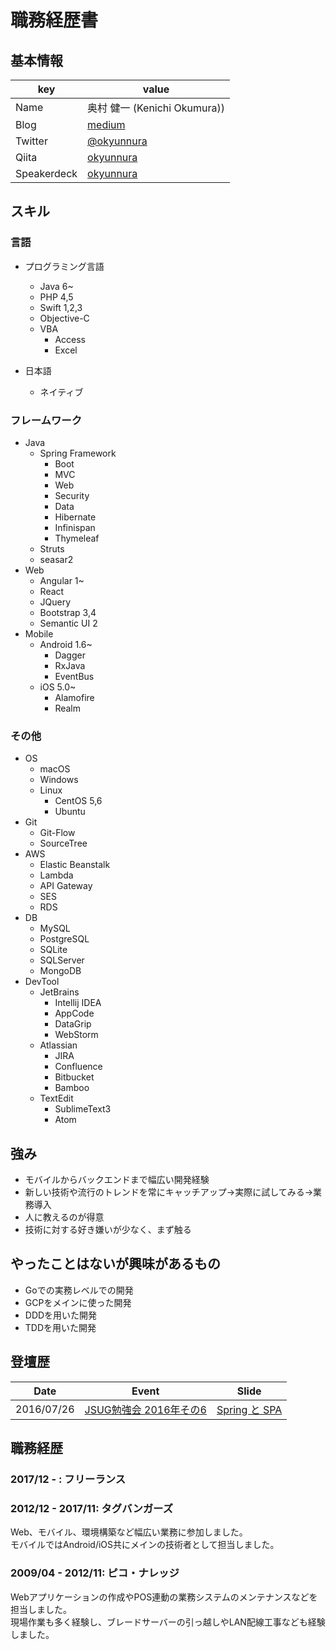 # 職務経歴書

## 基本情報

|key|value|
|---|-----|
|Name|奥村 健一 (Kenichi Okumura))|
|Blog|[medium](https://medium.com/@okyunnura)|
|Twitter|[@okyunnura](https://twitter.com/okyunnura)|
|Qiita|[okyunnura](http://qiita.com/okyunnura)|
|Speakerdeck|[okyunnura](https://speakerdeck.com/okyunnura)|

## スキル

### 言語

- プログラミング言語
  - Java 6~
  - PHP 4,5
  - Swift 1,2,3
  - Objective-C
  - VBA
    - Access
    - Excel

- 日本語
  - ネイティブ

### フレームワーク

- Java
  - Spring Framework
    - Boot
    - MVC
    - Web
    - Security
    - Data
    - Hibernate
    - Infinispan
    - Thymeleaf
  - Struts
  - seasar2
- Web
  - Angular 1~
  - React
  - JQuery
  - Bootstrap 3,4
  - Semantic UI 2
- Mobile
  - Android 1.6~
    - Dagger
    - RxJava
    - EventBus
  - iOS 5.0~
    - Alamofire
    - Realm

### その他

- OS
  - macOS
  - Windows
  - Linux
    - CentOS 5,6
    - Ubuntu
- Git
  - Git-Flow
  - SourceTree
- AWS
  - Elastic Beanstalk
  - Lambda
  - API Gateway
  - SES
  - RDS
- DB
  - MySQL
  - PostgreSQL
  - SQLite
  - SQLServer
  - MongoDB
- DevTool
  - JetBrains
    - Intellij IDEA
    - AppCode
    - DataGrip
    - WebStorm
  - Atlassian
    - JIRA
    - Confluence
    - Bitbucket
    - Bamboo
  - TextEdit
    - SublimeText3
    - Atom

## 強み
- モバイルからバックエンドまで幅広い開発経験
- 新しい技術や流行のトレンドを常にキャッチアップ->実際に試してみる->業務導入
- 人に教えるのが得意
- 技術に対する好き嫌いが少なく、まず触る

## やったことはないが興味があるもの

- Goでの実務レベルでの開発
- GCPをメインに使った開発
- DDDを用いた開発
- TDDを用いた開発

## 登壇歴
|Date|Event|Slide|
|---|-----|-----|
|2016/07/26|[JSUG勉強会 2016年その6](https://jsug.doorkeeper.jp/events/49140)|[Spring と SPA](https://speakerdeck.com/okyunnura/spring-to-spa-develop)|

## 職務経歴

### 2017/12 - : フリーランス

### 2012/12 - 2017/11: タグバンガーズ
Web、モバイル、環境構築など幅広い業務に参加しました。  
モバイルではAndroid/iOS共にメインの技術者として担当しました。

### 2009/04 - 2012/11: ピコ・ナレッジ
Webアプリケーションの作成やPOS連動の業務システムのメンテナンスなどを担当しました。  
現場作業も多く経験し、ブレードサーバーの引っ越しやLAN配線工事なども経験しました。
